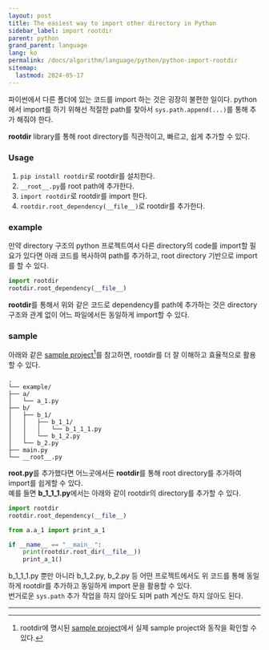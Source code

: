 ```yaml
---
layout: post
title: The easiest way to import other directory in Python
sidebar_label: import rootdir
parent: python
grand_parent: language
lang: ko
permalink: /docs/algorithm/language/python/python-import-rootdir
sitemap:
  lastmod: 2024-05-17
---
```


파이썬에서 다른 폴더에 있는 코드를 import 하는 것은 굉장히 불편한 일이다.
python에서 import를 하기 위해선 적절한 path를 찾아서 `sys.path.append(...)`를 통해 추가 해줘야 한다.  

**rootdir** library를 통해 root directory를 직관적이고, 빠르고, 쉽게 추가할 수 있다.

### Usage

1. `pip install rootdir`로 rootdir를 설치한다.
2. `__root__.py`를 root path에 추가한다.
3. `import rootdir`로 rootdir를 import 한다.
4. `rootdir.root_dependency(__file__)`로 rootdir를 추가한다.

### example

만약 directory 구조의 python 프로젝트여서 다른 directory의 code를 import할 필요가 있다면 아래 코드를 복사하여 path를 추가하고, root directory 기반으로 import를 할 수 있다.

```python
import rootdir
rootdir.root_dependency(__file__)
```

**rootdir**를 통해서 위와 같은 코드로 dependency를 path에 추가하는 것은 directory 구조와 관계 없이 어느 파일에서든 동일하게 import할 수 있다.

### sample

아래와 같은 <u>sample project</u>[^1]를 참고하면, rootdir를 더 잘 이해하고 효율적으로 활용할 수 있다.

```
.
└── example/
├── a/
│   └── a_1.py
├── b/
│   ├── b_1/
│   │   ├── b_1_1/
│   │   │   └── b_1_1_1.py
│   │   └── b_1_2.py
│   └── b_2.py
├── main.py
└── __root__.py
```

**__root__.py**를 추가했다면 어느곳에서든 **rootdir**를 통해 root directory를 추가하여 import를 쉽게할 수 있다.  
예를 들면 **b_1_1_1.py**에서는 아래와 같이 rootdir의 directory를 추가할 수 있다.

```python
import rootdir
rootdir.root_dependency(__file__)

from a.a_1 import print_a_1

if __name__ == "__main__":
    print(rootdir.root_dir(__file__))
    print_a_1()
```

b_1_1_1.py 뿐만 아니라 b_1_2.py, b_2.py 등 어떤 프로젝트에서도 위 코드를 통해 동일하게 rootdir를 추가하고 동일하게 import 문을 활용할 수 있다.  
번거로운 `sys.path` 추가 작업을 하지 않아도 되며 path 계산도 하지 않아도 된다.

---

[^1]: rootdir에 명시된 [sample project](https://github.com/meansoup/rootdir/tree/main/sample)에서 실제 sample project와 동작을 확인할 수 있다.
